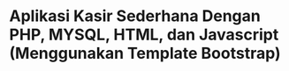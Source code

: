 # Aplikasi Kasir Sederhana Dengan PHP, MYSQL, HTML, dan Javascript (Menggunakan Template Bootstrap)
